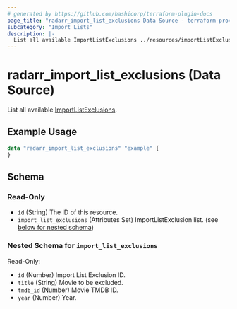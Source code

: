 ```yaml
---
# generated by https://github.com/hashicorp/terraform-plugin-docs
page_title: "radarr_import_list_exclusions Data Source - terraform-provider-radarr"
subcategory: "Import Lists"
description: |-
  List all available ImportListExclusions ../resources/importListExclusion.
---
```


# radarr_import_list_exclusions (Data Source)

<!-- subcategory:Import Lists -->
List all available [ImportListExclusions](../resources/importListExclusion).

## Example Usage

```terraform
data "radarr_import_list_exclusions" "example" {
}
```

<!-- schema generated by tfplugindocs -->
## Schema

### Read-Only

- `id` (String) The ID of this resource.
- `import_list_exclusions` (Attributes Set) ImportListExclusion list. (see [below for nested schema](#nestedatt--import_list_exclusions))

<a id="nestedatt--import_list_exclusions"></a>
### Nested Schema for `import_list_exclusions`

Read-Only:

- `id` (Number) Import List Exclusion ID.
- `title` (String) Movie to be excluded.
- `tmdb_id` (Number) Movie TMDB ID.
- `year` (Number) Year.
